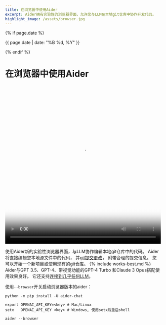 ```yaml
---
title: 在浏览器中使用Aider
excerpt: Aider拥有实验性的浏览器界面，允许您与LLM在本地git仓库中协作开发代码。
highlight_image: /assets/browser.jpg
---
```

{% if page.date %}
<p class="post-date">{{ page.date | date: "%B %d, %Y" }}</p>
{% endif %}

# 在浏览器中使用Aider

<div class="video-container">
  <video controls loop poster="/assets/browser.jpg">
    <source src="/assets/aider-browser-social.mp4" type="video/mp4">
    <a href="/assets/aider-browser-social.mp4">Aider浏览器界面演示视频</a>
  </video>
</div>

<style>
.video-container {
  position: relative;
  padding-bottom: 101.89%; /* 1080 / 1060 = 1.0189 */
  height: 0;
  overflow: hidden;
}

.video-container video {
  position: absolute;
  top: 0;
  left: 0;
  width: 100%;
  height: 100%;
}
</style>

使用Aider新的实验性浏览器界面，与LLM协作编辑本地git仓库中的代码。
Aider将直接编辑您本地源文件中的代码，
并[git提交更改](https://aider.chat/docs/git.html)，
附带合理的提交信息。
您可以开始一个新项目或使用现有的git仓库。
{% include works-best.md %}
Aider与GPT 3.5、GPT-4、带视觉功能的GPT-4 Turbo
和Claude 3 Opus搭配使用效果良好。
它还支持[连接到几乎任何LLM](https://aider.chat/docs/llms.html)。

使用`--browser`开关启动浏览器版本的aider：

```
python -m pip install -U aider-chat

export OPENAI_API_KEY=<key> # Mac/Linux
setx   OPENAI_API_KEY <key> # Windows, 使用setx后重启shell

aider --browser
```
